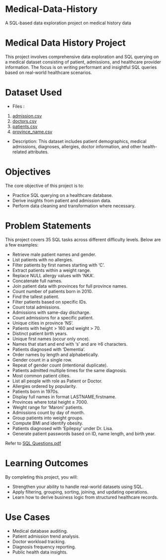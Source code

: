 # Medical-Data-History
A SQL-based data exploration project on medical history data

# Medical Data History Project

This project involves comprehensive data exploration and SQL querying on a medical dataset consisting of patient, admissions, and healthcare provider information. The focus is on writing performant and insightful SQL queries based on real-world healthcare scenarios.


# Dataset Used

- Files :
1. [admission.csv](https://github.com/Amit-KVerma/SQL-Medical-Data-History/blob/main/admission.csv)
2. [doctors.csv](https://github.com/Amit-KVerma/SQL-Medical-Data-History/blob/main/doctors.csv)
3. [patients.csv](https://github.com/Amit-KVerma/SQL-Medical-Data-History/blob/main/patients.csv)
4. [province_name.csv](https://github.com/Amit-KVerma/SQL-Medical-Data-History/blob/main/province_name.csv)
  
- Description: This dataset includes patient demographics, medical admissions, diagnoses, allergies, doctor information, and other health-related attributes.


# Objectives

The core objective of this project is to:

- Practice SQL querying on a healthcare database.
- Derive insights from patient and admission data.
- Perform data cleaning and transformation where necessary.


# Problem Statements

This project covers 35 SQL tasks across different difficulty levels. Below are a few examples:

- Retrieve male patient names and gender.
- List patients with no allergies.
- Filter patients by first names starting with ‘C’.
- Extract patients within a weight range.
- Replace NULL allergy values with 'NKA'.
- Concatenate full names.
- Join patient data with provinces for full province names.
- Count number of patients born in 2010.
- Find the tallest patient.
- Filter patients based on specific IDs.
- Count total admissions.
- Admissions with same-day discharge.
- Count admissions for a specific patient.
- Unique cities in province ‘NS’.
- Patients with height > 160 and weight > 70.
- Distinct patient birth years.
- Unique first names (occur only once).
- Names that start and end with ‘s’ and are ≥6 characters.
- Patients diagnosed with ‘Dementia’.
- Order names by length and alphabetically.
- Gender count in a single row.
- Repeat of gender count (intentional duplicate).
- Patients admitted multiple times for the same diagnosis.
- Most common patient cities.
- List all people with role as Patient or Doctor.
- Allergies ordered by popularity.
- Patients born in 1970s.
- Display full names in format LASTNAME,firstname.
- Provinces where total height ≥ 7000.
- Weight range for ‘Maroni’ patients.
- Admissions count by day of month.
- Group patients into weight groups.
- Compute BMI and identify obesity.
- Patients diagnosed with ‘Epilepsy’ under Dr. Lisa.
- Generate patient passwords based on ID, name length, and birth year.

Refer to [SQL Questions.pdf](https://github.com/Amit-KVerma/SQL-Medical-Data-History/blob/main/SQL%20Questions.pdf)


# Learning Outcomes

By completing this project, you will:
- Strengthen your ability to handle real-world datasets using SQL.
- Apply filtering, grouping, sorting, joining, and updating operations.
- Learn how to derive business logic from structured healthcare records.


# Use Cases

- Medical database auditing.
- Patient admission trend analysis.
- Doctor workload tracking.
- Diagnosis frequency reporting.
- Public health data insights.
